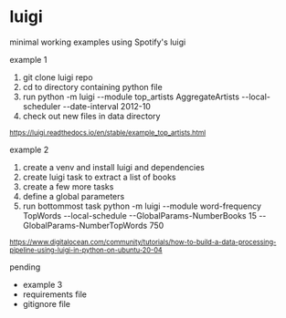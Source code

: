 # luigi

minimal working examples using Spotify's luigi 

example 1 

1. git clone luigi repo
2. cd to directory containing python file 
3. run python -m luigi --module top_artists AggregateArtists --local-scheduler --date-interval 2012-10
4. check out new files in data directory 

<sub> https://luigi.readthedocs.io/en/stable/example_top_artists.html </sub>

example 2 

1. create a venv and install luigi and dependencies 
2. create luigi task to extract a list of books 
3. create a few more tasks 
4. define a global parameters 
5. run bottommost task python -m luigi --module word-frequency TopWords --local-schedule --GlobalParams-NumberBooks 15 --GlobalParams-NumberTopWords 750

<sub> https://www.digitalocean.com/community/tutorials/how-to-build-a-data-processing-pipeline-using-luigi-in-python-on-ubuntu-20-04 </sub>

pending
* example 3 
* requirements file 
* gitignore file 
